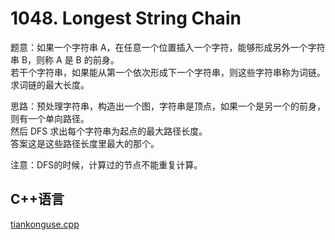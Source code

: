 # 1048. Longest String Chain  


题意：如果一个字符串 A，在任意一个位置插入一个字符，能够形成另外一个字符串 B，则称 A 是 B 的前身。  
若干个字符串，如果能从第一个依次形成下一个字符串，则这些字符串称为词链。  
求词链的最大长度。  


思路：预处理字符串，构造出一个图，字符串是顶点，如果一个是另一个的前身，则有一个单向路径。  
然后 DFS 求出每个字符串为起点的最大路径长度。  
答案这是这些路径长度里最大的那个。  


注意：DFS的时候，计算过的节点不能重复计算。  


## C++语言  

[tiankonguse.cpp](./tiankonguse.cpp)



